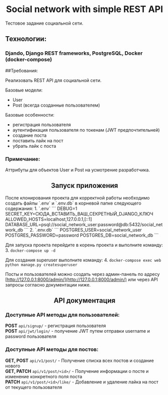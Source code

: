 <h1 align="center">Social network with simple REST API</h1>
Тестовое задание социальной сети.

## Технологии:
### Djando, Django REST frameworks, PostgreSQL, Docker (docker-compose)

##Требования:
<p>Реализовать REST API для социальной сети.</p>
<p>Базовые модели:</p>
<ul>
    <li>User</li>
    <li>Post (всегда созданные пользователем)</li>
</ul>
<p>Базовые особенности:</p>
<ul>
    <li>регистрация пользователя</li>
    <li>аутентификация пользователя по токенам (JWT предпочтительней)</li>
    <li>создание поста</li>
    <li>поставить лайк на пост</li>
    <li>убрать лайк с поста</li>
</ul>

### Примечание:
Аттрибуты для объектов User и Post на усмотрение разработчика.

<h2 align="center">Запуск приложения</h2>
После клонирования проекта для корректной работы необходимо создать
файлы `.env` и `.env.db` в корневой папке следующего содержания:
1. `.env`
```
DEBUG=1
SECRET_KEY=СЮДА_ВСТАВИТЬ_ВАШ_СЕКРЕТНЫЙ_DJANGO_КЛЮЧ
ALLOWED_HOSTS=localhost,127.0.0.1,[::1]
DATABASE_URL=psql://social_network_user:password@db:5432/social_network_db
```
2. `.env.db`
```
POSTGRES_USER=social_network_user
POSTGRES_PASSWORD=password
POSTGRES_DB=social_network_db
```

Для запуска проекта перейдите в корень проекта и выполните команду:
3. `docker-compose up -d`

Для создания superuser выполните команду:
4. `docker-compose exec web python manage.py createsuperuser`

Посты и пользователей можно создать через админ-панель по адресу
[http://127.0.0.1:8000/admin/](http://127.0.0.1:8000/admin/) или через API запросы согласно документации ниже.

<h2 align="center">API документация</h2>

### Доступные API методы для пользователей:
**POST** `api/signup/` - регистрация пользователя <br>
**POST** `api/jwt/login/` - получение JWT путем отправки username и password пользователя

### Доступные API методы для постов:
**GET, POST** `api/v1/post/` - Получение списка всех постов и создание нового <br>
**GET, PATCH** `api/v1/post/<id>/` - Получение информации о посте и изменение конкретного поля поста <br>
**PATCH** `api/v1/post/<id>/like/` - Добавление и удаление лайка на пост от текущего пользователя <br>
